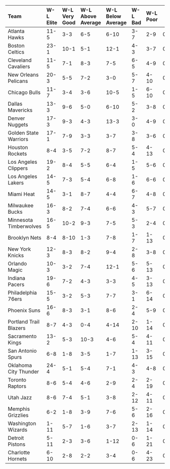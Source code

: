 | Team                   | W-L Elite   | W-L Very Good   | W-L Above Average   | W-L Below Average   | W-L Bad   | W-L Poor   |  W% Elite  |  W% Very Good  |  W% Above Average  |  W% Below Average  |  W% Bad  |  W% Poor  |
|:-----------------------|:------------|:----------------|:--------------------|:--------------------|:----------|:-----------|:----------:|:--------------:|:------------------:|:------------------:|:--------:|:---------:|
| Atlanta Hawks          | 11-5        | 3-3             | 6-5                 | 6-10                | 3-7       | 2-9        |   0.688    |     0.500      |       0.545        |       0.375        |  0.300   |   0.182   |
| Boston Celtics         | 23-1        | 10-1            | 5-1                 | 12-1                | 4-3       | 3-7        |   0.958    |     0.909      |       0.833        |       0.923        |  0.571   |   0.300   |
| Cleveland Cavaliers    | 11-5        | 7-1             | 8-3                 | 7-5                 | 6-5       | 4-9        |   0.688    |     0.875      |       0.727        |       0.583        |  0.545   |   0.308   |
| New Orleans Pelicans   | 20-3        | 5-5             | 7-2                 | 3-0                 | 5-7       | 4-10       |   0.870    |     0.500      |       0.778        |       1.000        |  0.417   |   0.286   |
| Chicago Bulls          | 11-7        | 3-4             | 3-6                 | 10-5                | 1-5       | 6-10       |   0.611    |     0.429      |       0.333        |       0.667        |  0.167   |   0.375   |
| Dallas Mavericks       | 13-3        | 9-6             | 5-0                 | 6-10                | 5-2       | 3-8        |   0.812    |     0.600      |       1.000        |       0.375        |  0.714   |   0.273   |
| Denver Nuggets         | 17-3        | 9-3             | 4-3                 | 13-3                | 3-0       | 4-9        |   0.850    |     0.750      |       0.571        |       0.812        |  1.000   |   0.308   |
| Golden State Warriors  | 17-1        | 7-9             | 3-3                 | 3-7                 | 3-8       | 3-6        |   0.944    |     0.438      |       0.500        |       0.300        |  0.273   |   0.333   |
| Houston Rockets        | 8-4         | 3-5             | 7-2                 | 8-7                 | 5-4       | 4-13       |   0.667    |     0.375      |       0.778        |       0.533        |  0.556   |   0.235   |
| Los Angeles Clippers   | 19-2        | 8-4             | 5-5                 | 6-4                 | 1-5       | 5-6        |   0.905    |     0.667      |       0.500        |       0.600        |  0.167   |   0.455   |
| Los Angeles Lakers     | 14-5        | 7-3             | 5-4                 | 6-8                 | 1-6       | 6-6        |   0.737    |     0.700      |       0.556        |       0.429        |  0.143   |   0.500   |
| Miami Heat             | 14-5        | 3-1             | 8-7                 | 4-4                 | 6-7       | 4-8        |   0.737    |     0.750      |       0.533        |       0.500        |  0.462   |   0.333   |
| Milwaukee Bucks        | 16-3        | 8-2             | 7-4                 | 6-6                 | 4-3       | 5-7        |   0.842    |     0.800      |       0.636        |       0.500        |  0.571   |   0.417   |
| Minnesota Timberwolves | 16-5        | 10-2            | 9-3                 | 7-5                 | 5-3       | 2-4        |   0.762    |     0.833      |       0.750        |       0.583        |  0.625   |   0.333   |
| Brooklyn Nets          | 8-4         | 8-10            | 1-3                 | 7-8                 | 1-7       | 1-13       |   0.667    |     0.444      |       0.250        |       0.467        |  0.125   |   0.071   |
| New York Knicks        | 12-3        | 8-3             | 8-2                 | 9-4                 | 2-8       | 3-8        |   0.800    |     0.727      |       0.800        |       0.692        |  0.200   |   0.273   |
| Orlando Magic          | 10-3        | 3-2             | 7-4                 | 12-1                | 5-6       | 5-13       |   0.769    |     0.600      |       0.636        |       0.923        |  0.455   |   0.278   |
| Indiana Pacers         | 19-6        | 7-2             | 4-3                 | 3-3                 | 4-5       | 3-13       |   0.760    |     0.778      |       0.571        |       0.500        |  0.444   |   0.188   |
| Philadelphia 76ers     | 15-5        | 3-2             | 5-3                 | 7-7                 | 3-1       | 6-14       |   0.750    |     0.600      |       0.625        |       0.500        |  0.750   |   0.300   |
| Phoenix Suns           | 16-6        | 8-3             | 3-1                 | 8-6                 | 2-4       | 5-9        |   0.727    |     0.727      |       0.750        |       0.571        |  0.333   |   0.357   |
| Portland Trail Blazers | 8-7         | 4-3             | 0-4                 | 4-14                | 2-10      | 1-14       |   0.533    |     0.571      |       0.000        |       0.222        |  0.167   |   0.067   |
| Sacramento Kings       | 13-2        | 5-3             | 10-3                | 4-6                 | 5-4       | 4-11       |   0.867    |     0.625      |       0.769        |       0.400        |  0.556   |   0.267   |
| San Antonio Spurs      | 6-8         | 1-8             | 3-5                 | 1-7                 | 1-13      | 3-15       |   0.429    |     0.111      |       0.375        |       0.125        |  0.071   |   0.167   |
| Oklahoma City Thunder  | 24-4        | 5-1             | 5-4                 | 7-1                 | 4-3       | 4-8        |   0.857    |     0.833      |       0.556        |       0.875        |  0.571   |   0.333   |
| Toronto Raptors        | 8-6         | 5-4             | 4-6                 | 2-9                 | 2-4       | 2-19       |   0.571    |     0.556      |       0.400        |       0.182        |  0.333   |   0.095   |
| Utah Jazz              | 8-6         | 7-4             | 5-1                 | 3-8                 | 2-12      | 4-11       |   0.571    |     0.636      |       0.833        |       0.273        |  0.143   |   0.267   |
| Memphis Grizzlies      | 6-2         | 1-8             | 3-9                 | 7-6                 | 5-6       | 2-16       |   0.750    |     0.111      |       0.250        |       0.538        |  0.455   |   0.111   |
| Washington Wizards     | 1-11        | 5-7             | 1-6                 | 3-7                 | 2-13      | 1-14       |   0.083    |     0.417      |       0.143        |       0.300        |  0.133   |   0.067   |
| Detroit Pistons        | 5-11        | 2-3             | 3-6                 | 1-12                | 0-6       | 1-21       |   0.312    |     0.400      |       0.333        |       0.077        |  0.000   |   0.045   |
| Charlotte Hornets      | 6-10        | 2-8             | 2-2                 | 3-4                 | 0-6       | 4-23       |   0.375    |     0.200      |       0.500        |       0.429        |  0.000   |   0.148   |
